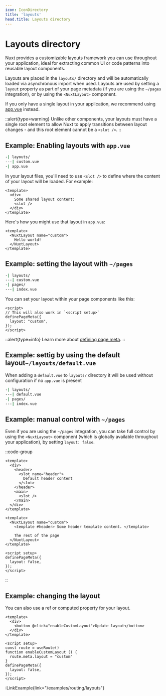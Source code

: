```yaml
---
icon: IconDirectory
title: 'layouts'
head.title: Layouts directory
---
```


# Layouts directory

Nuxt provides a customizable layouts framework you can use throughout your application, ideal for extracting common UI or code patterns into reusable layout components.

Layouts are placed in the `layouts/` directory and will be automatically loaded via asynchronous import when used. Layouts are used by setting a `layout` property as part of your page metadata (if you are using the `~/pages` integration), or by using the `<NuxtLayout>` component.

If you only have a single layout in your application, we recommend using [app.vue](/guide/directory-structure/app) instead.

::alert{type=warning}
Unlike other components, your layouts must have a single root element to allow Nuxt to apply transitions between layout changes - and this root element cannot be a `<slot />`.
::

## Example: Enabling layouts with `app.vue`

```bash
-| layouts/
---| custom.vue
-| app.vue
```

In your layout files, you'll need to use `<slot />` to define where the content of your layout will be loaded. For example:

```vue{}[layouts/custom.vue]
<template>
  <div>
    Some shared layout content:
    <slot />
  </div>
</template>
```

Here's how you might use that layout in `app.vue`:

```vue{}[app.vue]
<template>
  <NuxtLayout name="custom">
    Hello world!
  </NuxtLayout>
</template>
```

## Example: setting the layout with `~/pages`

```bash
-| layouts/
---| custom.vue
-| pages/
---| index.vue
```

You can set your layout within your page components like this:

```vue{}[pages/index.vue]
<script>
// This will also work in `<script setup>`
definePageMeta({
  layout: "custom",
});
</script>
```

::alert{type=info}
Learn more about [defining page meta](/guide/directory-structure/pages#page-metadata).
::

## Example: settig by using the default layout`~/layouts/default.vue`

When adding a `default.vue` to `layouts/` directory it will be used without configuration if no `app.vue` is present
```bash
-| layouts/
---| default.vue
-| pages/
---| index.vue
```


## Example: manual control with `~/pages`

Even if you are using the `~/pages` integration, you can take full control by using the `<NuxtLayout>` component (which is globally available throughout your application), by setting `layout: false`.

::code-group

```vue [layouts/custom.vue]
<template>
  <div>
    <header>
      <slot name="header">
        Default header content
      </slot>
    </header>
    <main>
      <slot />
    </main>
  </div>
</template>
```

```vue [pages/index.vue]
<template>
  <NuxtLayout name="custom">
    <template #header> Some header template content. </template>

    The rest of the page
  </NuxtLayout>
</template>

<script setup>
definePageMeta({
  layout: false,
});
</script>
```

::

## Example: changing the layout

You can also use a ref or computed property for your layout.

```vue
<template>
  <div>
    <button @click="enableCustomLayout">Update layout</button>
  </div>
</template>

<script setup>
const route = useRoute()
function enableCustomLayout () {
  route.meta.layout = "custom"
}
definePageMeta({
  layout: false,
});
</script>
```

:LinkExample{link="/examples/routing/layouts"}
